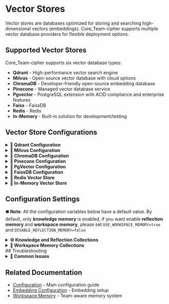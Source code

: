 # Vector Stores

Vector stores are databases optimized for storing and searching high-dimensional vectors (embeddings). Core_Team-cipher supports multiple vector database providers for flexible deployment options.

## Supported Vector Stores

Core_Team-cipher supports six vector database types:
- **Qdrant** - High-performance vector search engine
- **Milvus** - Open-source vector database with cloud options
- **ChromaDB** - Developer-friendly open-source embedding database
- **Pinecone** - Managed vector database service
- **Pgvector** - PostgreSQL extension with ACID compliance and enterprise features
- **Faiss** - FaissDB
- **Redis** - Redis 
- **In-Memory** - Built-in solution for development/testing

## Vector Store Configurations

<details>
<summary><strong>🔧 Qdrant Configuration</strong></summary>

[Qdrant](https://qdrant.tech/) is a high-performance vector search engine with excellent performance and features.

### ☁️ Qdrant Cloud (Managed)

The easiest way to get started with Qdrant:

```env
VECTOR_STORE_TYPE=qdrant
VECTOR_STORE_URL=https://your-cluster.qdrant.io
VECTOR_STORE_API_KEY=your-qdrant-api-key
```

**Setup Steps:**
1. Create account at [Qdrant Cloud](https://cloud.qdrant.io/)
2. Create a new cluster
3. Copy your cluster URL and API key
4. Add to your `.env` file or your `json` mcp config

### 🐳 Qdrant Local (Docker)

Run Qdrant locally using Docker:

```bash
# Basic setup (data lost on removing the container)
docker run -d --name qdrant-basic -p 6333:6333 qdrant/qdrant

# With persistent storage
docker run -d --name qdrant-storage -v ./qdrant-data:/qdrant/storage -p 6333:6333 qdrant/qdrant
```

```bash
# .env configuration
VECTOR_STORE_TYPE=qdrant
VECTOR_STORE_HOST=localhost
VECTOR_STORE_PORT=6333
VECTOR_STORE_URL=http://localhost:6333
```

### 🐳 Qdrant Docker Compose

Add to your `docker-compose.yml`:

```yaml
services:
  qdrant:
    image: qdrant/qdrant:latest
    ports:
      - "6333:6333"
    volumes:
      - qdrant_data:/qdrant/storage
    environment:
      - QDRANT__SERVICE__HTTP_PORT=6333

volumes:
  qdrant_data:
```

</details>

<details>
<summary><strong>🔧 Milvus Configuration</strong></summary>

[Milvus](https://milvus.io/) is an open-source vector database with excellent scalability.

### ☁️ Zilliz Cloud (Managed Milvus)

[Zilliz Cloud](https://zilliz.com/) provides managed Milvus hosting:

```bash
# .env configuration
VECTOR_STORE_TYPE=milvus
VECTOR_STORE_URL=your-milvus-cluster-endpoint
VECTOR_STORE_USERNAME=your-zilliz-username
VECTOR_STORE_PASSWORD=your-zilliz-password
```

**Setup Steps:**
1. Create account at [Zilliz Cloud](https://cloud.zilliz.com/)
2. Create a new cluster
3. Get your cluster endpoint and credentials
4. Add to your `.env` file or your `json` mcp config

### 🐳 Milvus Local (Docker)

Run Milvus locally using the official installation script:

```bash
# Download the official installation script
curl -sfL https://raw.githubusercontent.com/milvus-io/milvus/master/scripts/standalone_embed.sh -o standalone_embed.sh

# Start the Docker container
bash standalone_embed.sh start
```

```bash
# .env configuration
VECTOR_STORE_TYPE=milvus
VECTOR_STORE_HOST=localhost
VECTOR_STORE_PORT=19530
```

**Services Started:**
- **Milvus server**: Port 19530
- **Embedded etcd**: Port 2379  
- **Web UI**: http://127.0.0.1:9091/webui/
- **Data volume**: `volumes/milvus`

**Service Management:**
```bash
# Restart Milvus
bash standalone_embed.sh restart

# Stop Milvus
bash standalone_embed.sh stop

# Upgrade Milvus
bash standalone_embed.sh upgrade

# Delete Milvus (removes all data)
bash standalone_embed.sh delete
```

</details>

<details>
<summary><strong>🔧 ChromaDB Configuration</strong></summary>

[ChromaDB](https://www.trychroma.com/) is a developer-friendly open-source embedding database designed for AI applications.

### ☁️ ChromaDB Cloud (Managed)

ChromaDB offers managed cloud hosting for production deployments:

```bash
# .env configuration
VECTOR_STORE_TYPE=chroma
VECTOR_STORE_URL=https://your-chroma-instance.chroma.dev
VECTOR_STORE_API_KEY=your-chroma-api-key
```

**Setup Steps:**
1. Create account at [ChromaDB Cloud](https://www.trychroma.com/)
2. Create a new database instance
3. Copy your instance URL and API key
4. Add to your `.env` file or your `json` mcp config

### 🐳 ChromaDB Local (Docker)

Run ChromaDB locally using Docker:

```bash
# Basic setup (data lost on removing the container)
docker run -d --name chroma-basic -p 8000:8000 chromadb/chroma

# With persistent storage
docker run -d --name chroma-storage -v ./chroma-data:/data -p 8000:8000 chromadb/chroma
```

```bash
# .env configuration
VECTOR_STORE_TYPE=chroma
VECTOR_STORE_HOST=localhost
VECTOR_STORE_PORT=8000
VECTOR_STORE_URL=http://localhost:8000
```

**Important:** For production deployments, review the [ChromaDB deployment guide](https://docs.trychroma.com/deployment) and [security considerations](https://docs.trychroma.com/deployment#security).

### 🐳 ChromaDB Docker Compose

Add to your `docker-compose.yml`:

```yaml
services:
  chromadb:
    image: chromadb/chroma:latest
    ports:
      - "8000:8000"
    volumes:
      - chroma_data:/chroma/chroma
    environment:
      - IS_PERSISTENT=TRUE
      - PERSIST_DIRECTORY=/chroma/chroma
      - ANONYMIZED_TELEMETRY=FALSE

volumes:
  chroma_data:
```

### ⚙️ ChromaDB Configuration

```bash
# Basic setup
VECTOR_STORE_TYPE=chroma
VECTOR_STORE_URL=http://localhost:8000

# With SSL/TLS
VECTOR_STORE_TYPE=chroma
VECTOR_STORE_HOST=localhost
VECTOR_STORE_PORT=8000
VECTOR_STORE_SSL=true
```

**Distance Metrics:** Core_Team-cipher automatically converts user-friendly terms:
- `euclidean` → `l2`
- `dot` → `ip` 
- `cosine` → `cosine`

**Compatibility:** Use ChromaDB 1.10.5 for best results. Array fields in metadata are automatically converted to strings.

</details>
<details>
<summary><strong>🔧 Pinecone Configuration</strong></summary>

[Pinecone](https://www.pinecone.io/) is a fully managed vector database service optimized for machine learning applications with excellent performance and scalability.

### ☁️ Pinecone Cloud (Managed)

Pinecone is a cloud-native service that provides serverless vector search:

```bash
# Basic configuration
VECTOR_STORE_TYPE=pinecone
VECTOR_STORE_API_KEY=your-pinecone-api-key
VECTOR_STORE_COLLECTION=your-index-name # Collection names are used as indexes in Pinecone
```

**Setup Steps:**
1. Create account at [Pinecone](https://app.pinecone.io/)
2. Generate an API key from your project settings
3. Choose your preferred region (us-east-1, us-west-2, etc.)
4. Add configuration to your `.env` file or your `json` mcp config

### ⚙️ Pinecone Configuration
Pinecone automatically creates indexes with these settings:

```bash
VECTOR_STORE_TYPE=pinecone
VECTOR_STORE_API_KEY=your-pinecone-api-key

PINECONE_NAMESPACE=production   
PINECONE_PROVIDER=aws
PINECONE_REGION=us-east-1
```

**Index Specifications:**
- **Serverless deployment** with automatic scaling
- **Cloud provider**: AWS (default)
- **Region**: us-east-1 (default, configurable)
- **Automatic index creation** if not exists
</details>

<details>
<summary><strong>🔧 PgVector Configuration</strong></summary>

[PgVector](https://github.com/pgvector/pgvector) is a PostgreSQL extension for vector similarity search, combining the reliability of PostgreSQL with vector search capabilities.

### ☁️ Managed PostgreSQL Services

#### ⚙️ PgVector Configuration
Build a PgVector Docker container in local 
```bash
docker run --name pgvector \
  -e POSTGRES_PASSWORD=password \
  -e POSTGRES_USER=user \
  -e POSTGRES_DB=cipherDB \
  -p 5432:5432 \
  pgvector/pgvector:pg16
```
Build a PostgreSQL docker with pgvector from local 
```bash
# Connection URL format
VECTOR_STORE_TYPE=pgvector
VECTOR_STORE_URL=postgresql://user:password@localhost:5432/cipherDB
```

Most cloud PostgreSQL services support pgvector extension:

```bash
VECTOR_STORE_TYPE=pgvector
VECTOR_STORE_URL=postgresql://<service-endpoint>

```

**Index Specifications:**
- **Index types**: HNSW (default) for better recall, IVFFlat for speed
- **ACID compliance**: Full PostgreSQL transaction support
- **Automatic table/index creation** if not exists

**Setup Steps:**
1. Install PostgreSQL with pgvector extension
2. Create database and user with appropriate permissions
3. Add configuration to your `.env` file or `json` mcp config
4. Tables and indexes are created automatically on first use
</details>

<details>
<summary><strong>🔧 FaissDB Configuration</strong></summary>

#### ⚙️ FaissDB Configuration
Build a PostgreSQL docker with pgvector from local 

```bash
# Connection  format
VECTOR_STORE_TYPE=faiss
FAISS_BASE_STORAGE_PATH=path/to/your/folder

```

**Specifications:**
- **Index types**: Based on metric selection
- **Automatic folder and index creation** if not exists

</details>
<details>
<summary><strong>🔧 Redis Vector Store </strong></summary>

Redis Stack is supported as a vector storage backend in Core_Team-cipher, using RediSearch for fast similarity search and metadata filtering. This backend is ideal for scalable deployments and supports multiple distance metrics.

### 🐳 Redis Local (Docker)
Run Redis Stack with Docker:
```sh
docker run -d --name redis-stack -p 6379:6379 redis/redis-stack:latest
```
---
### ⚙️ Configuration (for local and cloud)

Add to your `.env` file:

```bash
VECTOR_STORE_TYPE=redis

#connect using host and port 
VECTOR_STORE_HOST=localhost
VECTOR_STORE_PORT=6379
VECTOR_STORE_USERNAME=<your-username> # optional
VECTOR_STORE_PASSWORD=<your-password> # optional

#connect if using url
VECTOR_STORE_URL=redis://localhost:6379

VECTOR_STORE_DISTANCE=COSINE   # Options: COSINE, L2, IP
```

For workspace-specific configuration: 
```bash
WORKSPACE_VECTOR_STORE_TYPE=redis

# Connect using host and port 
WORKSPACE_VECTOR_STORE_HOST=localhost
WORKSPACE_VECTOR_STORE_PORT=6379
WORKSPACE_VECTOR_STORE_USERNAME=<your-username> # optional
WORKSPACE_VECTOR_STORE_PASSWORD=<your-password> # optional

# Connect using url
WORKSPACE_VECTOR_STORE_URL=redis://localhost:6379

WORKSPACE_VECTOR_STORE_DISTANCE=COSINE   # Options: COSINE, L2, IP
```

---

### 🧩 Supported Features

- **Distance Metrics:** COSINE, L2 (Euclidean), IP (Inner Product)
- **Vector Operations:** insert, update, search, delete, list
- **Metadata Filtering:** range queries, any filters
- **Pagination & Sorting:** via RediSearch

</details>
<details>
<summary><strong>🔧 In-Memory Vector Store</strong></summary>

For development and testing, Core_Team-cipher includes a built-in in-memory vector store:

```bash
# .env configuration
VECTOR_STORE_TYPE=in-memory
# No additional configuration needed
```

**Features:**
- No external dependencies
- Fast for small datasets
- Data is lost when application restarts
- Perfect for development and testing

</details>

## Configuration Settings
**🛎️ Note**: All the configuration variables below have a default value. By default, only **knowledge memory** is enabled, if you want enable **reflection memory** and **workspace memory**, please set `USE_WORKSPACE_MEMORY=true` and `DISABLE_REFLECTION_MEMORY=false`

<details>
<summary><strong>⚙️ Knowledge and Reflection Collections</strong></summary>

### 📁 Collection Configuration

```bash
# Set the name for knowledge memory collection - default: "knowledge_memory"
VECTOR_STORE_COLLECTION=knowledge_memory

# Vector dimensions (must match your embedding model)
VECTOR_STORE_DIMENSION=3072

# Distance metric for similarity calculations
VECTOR_STORE_DISTANCE=Cosine  # Options: Cosine, Euclidean, Dot (Qdrant/Milvus)
# VECTOR_STORE_DISTANCE=cosine  # Options: cosine, l2, euclidean, ip, dot (ChromaDB)
```

### 🧠 Reflection Memory (Optional)

Core_Team-cipher supports a separate collection for reflection memory:

```bash
# Set the name for reflection memory collection - default: "reflection_memory"
REFLECTION_VECTOR_STORE_COLLECTION=reflection_memory

# Disable reflection memory entirely
DISABLE_REFLECTION_MEMORY=true  # default: true
```

### ⚡ Performance Settings

```bash
# Maximum number of vectors to store (in-memory only)
VECTOR_STORE_MAX_VECTORS=10000

# Search parameters
VECTOR_STORE_SEARCH_LIMIT=50
VECTOR_STORE_SIMILARITY_THRESHOLD=0.7
```

</details>

<details>
<summary><strong>🏢 Workspace Memory Collections</strong></summary>

When using [workspace memory](./workspace-memory.md), you can configure separate vector store settings:

```bash
# Enable workspace memory
USE_WORKSPACE_MEMORY=true # default: false

# Workspace-specific collection
WORKSPACE_VECTOR_STORE_COLLECTION=workspace_memory

# Use separate vector store for workspace (optional)
WORKSPACE_VECTOR_STORE_TYPE=qdrant  # or: milvus, chroma, in-memory
WORKSPACE_VECTOR_STORE_HOST=localhost
WORKSPACE_VECTOR_STORE_PORT=6333
WORKSPACE_VECTOR_STORE_URL=http://localhost:6333
WORKSPACE_VECTOR_STORE_API_KEY=your-qdrant-api-key

# Workspace search settings
WORKSPACE_SEARCH_THRESHOLD=0.4
WORKSPACE_VECTOR_STORE_DIMENSION=3072
WORKSPACE_VECTOR_STORE_MAX_VECTORS=10000
```

</details>
## Troubleshooting

<details>
<summary><strong>🔧 Common Issues</strong></summary>

### ❌ Dimension Mismatch

**Dimension Error**
```
Error: Vector dimension mismatch
```
**Solution:**
- Check your embedding model dimensions
- Update `VECTOR_STORE_DIMENSION` to match
- Recreate collections if dimensions changed

### 🐌 Performance Issues

**Slow Search Performance**
- Increase `VECTOR_STORE_SEARCH_LIMIT` for more results
- Adjust `VECTOR_STORE_SIMILARITY_THRESHOLD` (lower = more results)
- Consider upgrading to cloud-hosted solutions for better performance

**Memory Usage (In-Memory Store)**
- Reduce `VECTOR_STORE_MAX_VECTORS` if memory is limited
- Switch to external vector store for larger datasets

### 🔧 ChromaDB Issues

**Common Errors:**
- `Cannot find package '@chroma-core/default-embed'` → Use ChromaDB 1.10.5
- `HTTP 422: Unprocessable Entity` → Metadata must be primitive types only
- `Invalid distance metric` → Use `cosine`, `l2`, or `ip` (auto-converted from `euclidean`/`dot`)

</details>

## Related Documentation

- [Configuration](./configuration.md) - Main configuration guide
- [Embedding Configuration](./embedding-configuration.md) - Embedding setup
- [Workspace Memory](./workspace-memory.md) - Team-aware memory system


